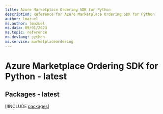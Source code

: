 ```yaml
---
title: Azure Marketplace Ordering SDK for Python
description: Reference for Azure Marketplace Ordering SDK for Python
author: lmazuel
ms.author: lmazuel
ms.data: 09/01/2023
ms.topic: reference
ms.devlang: python
ms.service: marketplaceordering
---
```

# Azure Marketplace Ordering SDK for Python - latest
## Packages - latest
[!INCLUDE [packages](marketplace-ordering-index.md)]